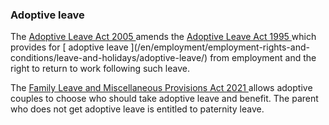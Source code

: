 ###  Adoptive leave

The [ Adoptive Leave Act 2005
](http://www.irishstatutebook.ie/2005/en/act/pub/0025/index.html) amends the [
Adoptive Leave Act 1995
](http://www.irishstatutebook.ie/1995/en/act/pub/0002/index.html) which
provides for [ adoptive leave ](/en/employment/employment-rights-and-
conditions/leave-and-holidays/adoptive-leave/) from employment and the right
to return to work following such leave.

The [ Family Leave and Miscellaneous Provisions Act 2021
](http://www.irishstatutebook.ie/eli/2021/act/4/enacted/en/print.html) allows
adoptive couples to choose who should take adoptive leave and benefit. The
parent who does not get adoptive leave is entitled to paternity leave.
